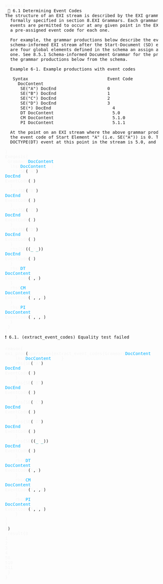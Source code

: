<pre>
<span style="color: rgb(245,245,245);">Witness{</span>
 📎 6.1 Determining Event Codes
The structure of an EXI stream is described by the EXI grammars, which are 
  formally specified in section 8.EXI Grammars. Each grammar defines which
  events are permitted to occur at any given point in the EXI stream and provides
  a pre-assigned event code for each one.

  For example, the grammar productions below describe the events that occur in a
  schema-informed EXI stream after the Start-Document (SD) event provided there
  are four global elements defined in the schema an assign an event code for each
  one. See 8.5.1 Schema-informed Document Grammar for the process used for generating
  the grammar productions below from the schema.

  Example 6-1. Example productions with event codes

   Syntax                               Event Code
     DocContent
      SE(&quot;A&quot;) DocEnd                    0
      SE(&quot;B&quot;) DocEnd                    1
      SE(&quot;C&quot;) DocEnd                    2
      SE(&quot;D&quot;) DocEnd                    3
      SE(*) DocEnd                        4
      DT DocContent                       5.0
      CM DocContent                       5.1.0
      PI DocContent                       5.1.1

  At the point on an EXI stream where the above grammar productions are in effect,
  the event code of Start Element &quot;A&quot; (i.e. SE(&quot;A&quot;)) is 0. The event code of a
  DOCTYPE(DT) event at this point in the stream is 5.0, and so on.
  
<span style="color: rgb(245,245,245);">}</span>
<span style="color: rgb(245,245,245);">Exegesis{</span>
 <span style="color: rgb(245,245,245);">Grammar{</span><span style="color: rgb(0,175,255);">DocContent</span>
  <span style="color: rgb(245,245,245);">lhs{</span><span style="color: rgb(0,175,255);">DocContent</span>  <span style="color: rgb(245,245,245);">}</span>  
  <span style="color: rgb(245,245,245);">rhs{</span><span style="color: rgb(245,245,245);">SE</span>(<span style="color: rgb(245,245,245);">&quot;A&quot;</span>)
<span style="color: rgb(0,175,255);">DocEnd</span>
<span style="color: rgb(245,245,245);">EventCode</span>(<span style="color: rgb(245,245,245);">0</span>)
  <span style="color: rgb(245,245,245);">}</span>  
  <span style="color: rgb(245,245,245);">rhs{</span><span style="color: rgb(245,245,245);">SE</span>(<span style="color: rgb(245,245,245);">&quot;B&quot;</span>)
<span style="color: rgb(0,175,255);">DocEnd</span>
<span style="color: rgb(245,245,245);">EventCode</span>(<span style="color: rgb(245,245,245);">1</span>)
  <span style="color: rgb(245,245,245);">}</span>  
  <span style="color: rgb(245,245,245);">rhs{</span><span style="color: rgb(245,245,245);">SE</span>(<span style="color: rgb(245,245,245);">&quot;C&quot;</span>)
<span style="color: rgb(0,175,255);">DocEnd</span>
<span style="color: rgb(245,245,245);">EventCode</span>(<span style="color: rgb(245,245,245);">2</span>)
  <span style="color: rgb(245,245,245);">}</span>  
  <span style="color: rgb(245,245,245);">rhs{</span><span style="color: rgb(245,245,245);">SE</span>(<span style="color: rgb(245,245,245);">&quot;D&quot;</span>)
<span style="color: rgb(0,175,255);">DocEnd</span>
<span style="color: rgb(245,245,245);">EventCode</span>(<span style="color: rgb(245,245,245);">3</span>)
  <span style="color: rgb(245,245,245);">}</span>  
  <span style="color: rgb(245,245,245);">rhs{</span><span style="color: rgb(245,245,245);">SE</span>((<span style="color:teal;">_</span><span style="color: rgb(245,245,245);">*</span><span style="color:teal;">_</span>))
<span style="color: rgb(0,175,255);">DocEnd</span>
<span style="color: rgb(245,245,245);">EventCode</span>(<span style="color: rgb(245,245,245);">4</span>)
  <span style="color: rgb(245,245,245);">}</span>  
  <span style="color: rgb(245,245,245);">rhs{</span><span style="color: rgb(0,175,255);">DT</span>
<span style="color: rgb(0,175,255);">DocContent</span>
<span style="color: rgb(245,245,245);">EventCode</span>(<span style="color: rgb(245,245,245);">5</span>,<span style="color: rgb(245,245,245);">0</span>)
  <span style="color: rgb(245,245,245);">}</span>  
  <span style="color: rgb(245,245,245);">rhs{</span><span style="color: rgb(0,175,255);">CM</span>
<span style="color: rgb(0,175,255);">DocContent</span>
<span style="color: rgb(245,245,245);">EventCode</span>(<span style="color: rgb(245,245,245);">5</span>,<span style="color: rgb(245,245,245);">1</span>,<span style="color: rgb(245,245,245);">0</span>)
  <span style="color: rgb(245,245,245);">}</span>  
  <span style="color: rgb(245,245,245);">rhs{</span><span style="color: rgb(0,175,255);">PI</span>
<span style="color: rgb(0,175,255);">DocContent</span>
<span style="color: rgb(245,245,245);">EventCode</span>(<span style="color: rgb(245,245,245);">5</span>,<span style="color: rgb(245,245,245);">1</span>,<span style="color: rgb(245,245,245);">1</span>)
  <span style="color: rgb(245,245,245);">}</span>  
 <span style="color: rgb(245,245,245);">}</span> 
<span style="color: rgb(245,245,245);">}</span>
❗ 6.1. (extract_event_codes) Equality test failed

<span style="color: rgb(245,245,245);">reason{</span>
<span style="color: rgb(245,245,245);">exi_proc</span>(<span style="color: rgb(245,245,245);">operation{</span><span style="color: rgb(245,245,245);">extract_event_codes{</span><span style="color: rgb(245,245,245);">Grammar{</span><span style="color: rgb(0,175,255);">DocContent</span>
    <span style="color: rgb(245,245,245);">lhs{</span><span style="color: rgb(0,175,255);">DocContent</span>    <span style="color: rgb(245,245,245);">}</span>    
    <span style="color: rgb(245,245,245);">rhs{</span><span style="color: rgb(245,245,245);">SE</span>(<span style="color: rgb(245,245,245);">&quot;A&quot;</span>)
<span style="color: rgb(0,175,255);">DocEnd</span>
<span style="color: rgb(245,245,245);">EventCode</span>(<span style="color: rgb(245,245,245);">0</span>)
    <span style="color: rgb(245,245,245);">}</span>    
    <span style="color: rgb(245,245,245);">rhs{</span><span style="color: rgb(245,245,245);">SE</span>(<span style="color: rgb(245,245,245);">&quot;B&quot;</span>)
<span style="color: rgb(0,175,255);">DocEnd</span>
<span style="color: rgb(245,245,245);">EventCode</span>(<span style="color: rgb(245,245,245);">1</span>)
    <span style="color: rgb(245,245,245);">}</span>    
    <span style="color: rgb(245,245,245);">rhs{</span><span style="color: rgb(245,245,245);">SE</span>(<span style="color: rgb(245,245,245);">&quot;C&quot;</span>)
<span style="color: rgb(0,175,255);">DocEnd</span>
<span style="color: rgb(245,245,245);">EventCode</span>(<span style="color: rgb(245,245,245);">2</span>)
    <span style="color: rgb(245,245,245);">}</span>    
    <span style="color: rgb(245,245,245);">rhs{</span><span style="color: rgb(245,245,245);">SE</span>(<span style="color: rgb(245,245,245);">&quot;D&quot;</span>)
<span style="color: rgb(0,175,255);">DocEnd</span>
<span style="color: rgb(245,245,245);">EventCode</span>(<span style="color: rgb(245,245,245);">3</span>)
    <span style="color: rgb(245,245,245);">}</span>    
    <span style="color: rgb(245,245,245);">rhs{</span><span style="color: rgb(245,245,245);">SE</span>((<span style="color:teal;">_</span><span style="color: rgb(245,245,245);">*</span><span style="color:teal;">_</span>))
<span style="color: rgb(0,175,255);">DocEnd</span>
<span style="color: rgb(245,245,245);">EventCode</span>(<span style="color: rgb(245,245,245);">4</span>)
    <span style="color: rgb(245,245,245);">}</span>    
    <span style="color: rgb(245,245,245);">rhs{</span><span style="color: rgb(0,175,255);">DT</span>
<span style="color: rgb(0,175,255);">DocContent</span>
<span style="color: rgb(245,245,245);">EventCode</span>(<span style="color: rgb(245,245,245);">5</span>,<span style="color: rgb(245,245,245);">0</span>)
    <span style="color: rgb(245,245,245);">}</span>    
    <span style="color: rgb(245,245,245);">rhs{</span><span style="color: rgb(0,175,255);">CM</span>
<span style="color: rgb(0,175,255);">DocContent</span>
<span style="color: rgb(245,245,245);">EventCode</span>(<span style="color: rgb(245,245,245);">5</span>,<span style="color: rgb(245,245,245);">1</span>,<span style="color: rgb(245,245,245);">0</span>)
    <span style="color: rgb(245,245,245);">}</span>    
    <span style="color: rgb(245,245,245);">rhs{</span><span style="color: rgb(0,175,255);">PI</span>
<span style="color: rgb(0,175,255);">DocContent</span>
<span style="color: rgb(245,245,245);">EventCode</span>(<span style="color: rgb(245,245,245);">5</span>,<span style="color: rgb(245,245,245);">1</span>,<span style="color: rgb(245,245,245);">1</span>)
    <span style="color: rgb(245,245,245);">}</span>    
<span style="color: rgb(245,245,245);">}</span>   
<span style="color: rgb(245,245,245);">}</span>  
<span style="color: rgb(245,245,245);">}</span>)
 <span style="color: rgb(245,245,245);">result{</span><span style="color: rgb(245,245,245);">0</span>
<span style="color: rgb(245,245,245);">1</span>
<span style="color: rgb(245,245,245);">2</span>
<span style="color: rgb(245,245,245);">3</span>
<span style="color: rgb(245,245,245);">4</span>
<span style="color: rgb(245,245,245);">5</span><span style="color: rgb(245,245,245);">0</span>
<span style="color: rgb(245,245,245);">5</span><span style="color: rgb(245,245,245);">1</span><span style="color: rgb(245,245,245);">0</span>
<span style="color: rgb(245,245,245);">5</span><span style="color: rgb(245,245,245);">1</span><span style="color: rgb(245,245,245);">1</span>
 <span style="color: rgb(245,245,245);">}</span>
<span style="color: rgb(245,245,245);">}</span>

</pre>


